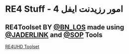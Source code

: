 # RE4 Stuff - امور رزيدنت ايفل 4

## RE4Toolset BY [@BN_LOS](discordapp.com/users/672213184517636112) made using [@JADERLINK](https://github.com/JADERLINK) and [@SOP](https://residentevilmodding.boards.net/user/987) Tools

[RE4UHD Toolset](https://github.com/BNLOS/links/releases/download/RE4Tools/RE4UHD.Toolset.7z)
